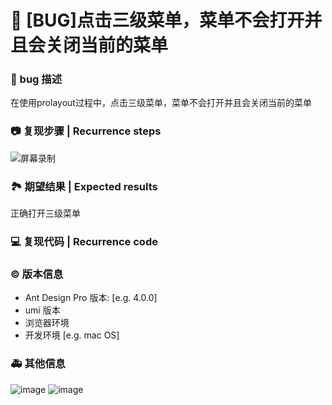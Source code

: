 # 🐛 [BUG]点击三级菜单，菜单不会打开并且会关闭当前的菜单

### 🐛 bug 描述

<!--
详细地描述 bug，让大家都能理解
Describe the bug in detail so that everyone can understand it
-->

在使用prolayout过程中，点击三级菜单，菜单不会打开并且会关闭当前的菜单

### 📷 复现步骤 | Recurrence steps

![屏幕录制](https://github.com/ant-design/ant-design-pro/assets/140059512/8f362cc7-c07a-4935-a5d5-d8144669f219)

<!--
清晰描述复现步骤，让别人也能看到问题
Clearly describe the recurrence steps so that others can see the problem
-->

### 🏞 期望结果 | Expected results

正确打开三级菜单

<!--
描述你原本期望看到的结果
Describe what you expected to see
-->

### 💻 复现代码 | Recurrence code

<!--
提供可复现的代码，仓库，或线上示例
Provide reproducible code, warehouse, or online examples
-->

### © 版本信息

- Ant Design Pro 版本: [e.g. 4.0.0]
- umi 版本
- 浏览器环境
- 开发环境 [e.g. mac OS]

### 🚑 其他信息

![image](https://github.com/ant-design/ant-design-pro/assets/140059512/74c60483-4e99-4698-b078-20d32c16bcbf)
![image](https://github.com/ant-design/ant-design-pro/assets/140059512/9ceff126-e6a6-49a4-807a-6db78a70d993)

<!--
如截图等其他信息可以贴在这里
-->
